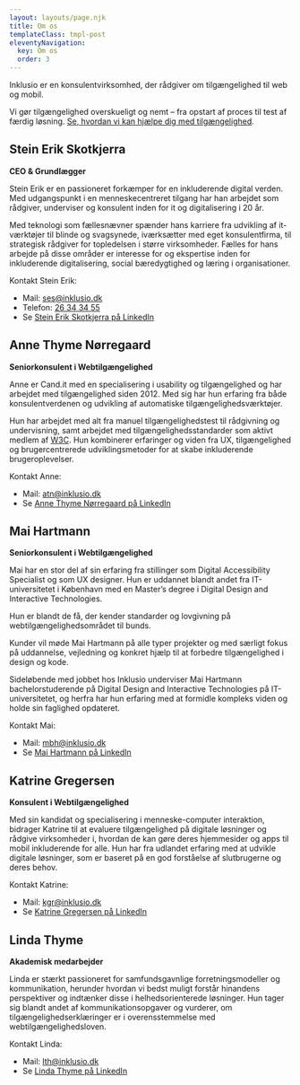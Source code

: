 ```yaml
---
layout: layouts/page.njk
title: Om os
templateClass: tmpl-post
eleventyNavigation:
  key: Om os
  order: 3
---
```

Inklusio er en konsulentvirksomhed, der rådgiver om tilgængelighed til web og mobil. 

Vi gør tilgængelighed overskueligt og nemt – fra opstart af proces til test af færdig løsning. 
[Se, hvordan vi kan hjælpe dig med tilgængelighed](https://inklusio.dk/hvad-tilbyder-vi/).

<h2 class="pt-4">Stein Erik Skotkjerra</h2>

**CEO & Grundlægger**

Stein Erik er en passioneret forkæmper for en inkluderende digital verden. Med udgangspunkt i en menneskecentreret tilgang har han arbejdet som rådgiver, underviser og konsulent inden for it og digitalisering i 20 år.

Med teknologi som fællesnævner spænder hans karriere fra udvikling af it-værktøjer til blinde og svagsynede, iværksætter med eget konsulentfirma, til strategisk rådgiver for topledelsen i større virksomheder. Fælles for hans arbejde på disse områder er interesse for og ekspertise inden for inkluderende digitalisering, social bæredygtighed og læring i organisationer.

Kontakt Stein Erik:  
* Mail: [ses@inklusio.dk](mailto:ses@inklusio.dk) 
* Telefon: [26 34 34 55](tel:26343455)
* Se [Stein Erik Skotkjerra på LinkedIn](https://www.linkedin.com/in/skotkjerra/)

<h2 class="pt-4">Anne Thyme Nørregaard</h2>

**Seniorkonsulent i Webtilgængelighed**

Anne er Cand.it med en specialisering i usability og tilgængelighed og har arbejdet med tilgængelighed siden 2012. Med sig har hun erfaring fra både konsulentverdenen og udvikling af automatiske tilgængelighedsværktøjer.

Hun har arbejdet med alt fra manuel tilgængelighedstest til rådgivning og undervisning, samt arbejdet med tilgængelighedsstandarder som aktivt medlem af [W3C](https://www.w3.org/).
Hun kombinerer erfaringer og viden fra UX, tilgængelighed og brugercentrerede udviklingsmetoder for at skabe inkluderende brugeroplevelser.

Kontakt Anne: 
* Mail: [atn@inklusio.dk](mailto:atn@inklusio.dk)
* Se [Anne Thyme Nørregaard på LinkedIn](https://www.linkedin.com/in/annethyme/)

<h2 class="pt-4">Mai Hartmann</h2>

**Seniorkonsulent i Webtilgængelighed**

Mai har en stor del af sin erfaring fra stillinger som Digital Accessibility Specialist og som UX designer. Hun er uddannet blandt andet fra IT-universitetet i København med en Master’s degree i Digital Design and Interactive Technologies. 	

Hun er blandt de få, der kender standarder og lovgivning på webtilgængelighedsområdet til bunds. 

Kunder vil møde Mai Hartmann på alle typer projekter og med særligt fokus på uddannelse, vejledning og konkret hjælp til at forbedre tilgængelighed i design og kode. 

Sideløbende med jobbet hos Inklusio underviser Mai Hartmann bachelorstuderende på Digital Design and Interactive Technologies på IT-universitetet, og herfra har hun erfaring med at formidle kompleks viden og holde sin faglighed opdateret.

Kontakt Mai: 
* Mail: [mbh@inklusio.dk](mailto:mbh@inklusio.dk)
* Se [Mai Hartmann på LinkedIn](https://www.linkedin.com/in/mai-hartmann/)

<h2 class="pt-4">Katrine Gregersen</h2>

**Konsulent i Webtilgængelighed**

Med sin kandidat og specialisering i menneske-computer interaktion, bidrager Katrine til at evaluere tilgængelighed på digitale løsninger og rådgive virksomheder i, hvordan de kan gøre deres hjemmesider og apps til mobil inkluderende for alle. 
Hun har fra udlandet erfaring med at udvikle digitale løsninger, som er baseret på en god forståelse af slutbrugerne og deres behov.

Kontakt Katrine: 
* Mail: [kgr@inklusio.dk](mailto:kgr@inklusio.dk)
* Se [Katrine Gregersen på LinkedIn](https://www.linkedin.com/in/katrine-theilmann-gregersen/)



<h2 class="pt-4">Linda Thyme</h2>

**Akademisk medarbejder**

Linda er stærkt passioneret for samfundsgavnlige forretningsmodeller og kommunikation, herunder hvordan vi bedst muligt forstår hinandens perspektiver og indtænker disse i helhedsorienterede løsninger. Hun tager sig blandt andet af kommunikationsopgaver og vurderer, om tilgængelighedserklæringer er i overensstemmelse med webtilgængelighedsloven.

Kontakt Linda: 
* Mail: [lth@inklusio.dk](mailto:lth@inklusio.dk)
* Se [Linda Thyme på LinkedIn](https://www.linkedin.com/in/linda-thyme/)
